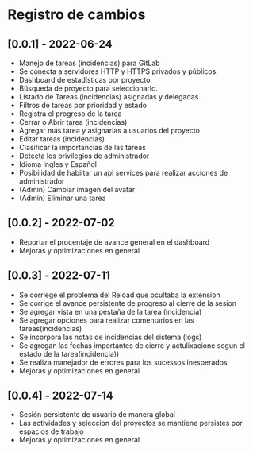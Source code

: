 # **Registro de cambios**

## [0.0.1] - 2022-06-24

- Manejo de tareas (incidencias) para GitLab
- Se conecta a servidores HTTP y HTTPS privados y públicos.
- Dashboard de estadísticas por proyecto.
- Búsqueda de proyecto para seleccionarlo.
- Listado de Tareas (incidencias) asignadas y delegadas
- Filtros de tareas por prioridad y estado
- Registra el progreso de la tarea
- Cerrar o Abrir tarea (incidencias)
- Agregar más tarea y asignarlas a usuarios del proyecto
- Editar tareas (incidencias)
- Clasificar la importancias de las tareas
- Detecta los privilegios de administrador
- Idioma Ingles y Español
- Posibilidad de habiltar un api services para realizar acciones de administrador
- (Admin) Cambiar imagen del avatar
- (Admin) Eliminar una tarea

## [0.0.2] - 2022-07-02

- Reportar el procentaje de avance general en el dashboard
- Mejoras y optimizaciones en general

## [0.0.3] - 2022-07-11

- Se corriege el problema del Reload que ocultaba la extension
- Se corrige el avance persistente de progreso al cierre de la sesion
- Se agregar vista  en una pestaña de la tarea (incidencia)
- Se agregar opciones para realizar comentarios en las tareas(incidencias)
- Se incorpora las notas de incidencias del sistema (logs)
- Se agregan las fechas importantes de cierre y actulixacione segun el estado de la tarea(incidencia))
- Se realiza manejador de errores para los sucessos inesperados
- Mejoras y optimizaciones en general

## [0.0.4] - 2022-07-14

- Sesión persistente de usuario de manera global
- Las actividades y seleccion del proyectos se mantiene persistes por espacios de trabajo
- Mejoras y optimizaciones en general
